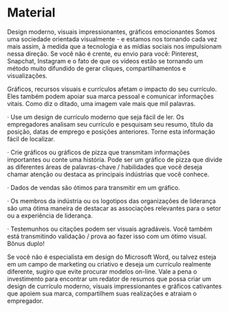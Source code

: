 # Material

Design moderno, visuais impressionantes, gráficos emocionantes Somos uma sociedade orientada visualmente - e estamos nos tornando cada vez mais assim, à medida que a tecnologia e as mídias sociais nos impulsionam nessa direção. Se você não é crente, eu envio para você: Pinterest, Snapchat, Instagram e o fato de que os vídeos estão se tornando um método muito difundido de gerar cliques, compartilhamentos e visualizações.

Gráficos, recursos visuais e currículos afetam o impacto do seu currículo. Eles também podem apoiar sua marca pessoal e comunicar informações vitais. Como diz o ditado, uma imagem vale mais que mil palavras.

· Use um design de currículo moderno que seja fácil de ler. Os empregadores analisam seu currículo e pesquisam seu resumo, título da posição, datas de emprego e posições anteriores. Torne esta informação fácil de localizar.

· Crie gráficos ou gráficos de pizza que transmitam informações importantes ou conte uma história. Pode ser um gráfico de pizza que divide as diferentes áreas de palavras-chave / habilidades que você deseja chamar atenção ou destaca as principais indústrias que você conhece.

· Dados de vendas são ótimos para transmitir em um gráfico.

· Os membros da indústria ou os logotipos das organizações de liderança são uma ótima maneira de destacar as associações relevantes para o setor ou a experiência de liderança.

· Testemunhos ou citações podem ser visuais agradáveis. Você também está transmitindo validação / prova ao fazer isso com um ótimo visual. Bônus duplo!

Se você não é especialista em design do Microsoft Word, ou talvez esteja em um campo de marketing ou criativo e deseja um currículo realmente diferente, sugiro que evite procurar modelos on-line. Vale a pena o investimento para encontrar um redator de resumos que possa criar um design de currículo moderno, visuais impressionantes e gráficos cativantes que apoiem sua marca, compartilhem suas realizações e atraiam o empregador.

